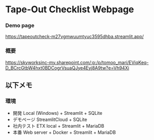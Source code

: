 # Tape-Out Checklist Webpage


### Demo page
https://tapeoutcheck-m27vgmwuumtyuc3595dhba.streamlit.app/


### 概要
https://skyworksinc-my.sharepoint.com/:p:/p/tomoo_mari/EViqKeq-D_BCrcGtbW4hxt0BDCogrVsuaQJye4Eyj8A9tw?e=Vh94Xi


## 以下メモ
### 環境
- 開発          Local (Windows) + Streamlit + SQLite
- デモページ    StreamlitCloud + SQLite
- 社内テスト    ETX local + Streamlit + MariaDB
- 本番          Web server + Docker + Streamlit + MariaDB